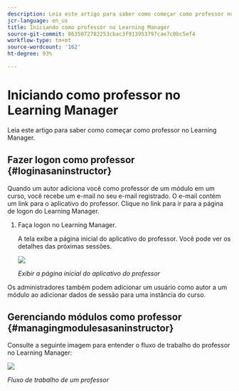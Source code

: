 ```yaml
---
description: Leia este artigo para saber como começar como professor no Learning Manager.
jcr-language: en_us
title: Iniciando como professor no Learning Manager
source-git-commit: 8635072782253cbac3f913953797cae7c0bc5ef4
workflow-type: tm+mt
source-wordcount: '162'
ht-degree: 93%

---
```




# Iniciando como professor no Learning Manager

Leia este artigo para saber como começar como professor no Learning Manager.

## Fazer logon como professor {#loginasaninstructor}

Quando um autor adiciona você como professor de um módulo em um curso, você recebe um e-mail no seu e-mail registrado. O e-mail contém um link para o aplicativo do professor. Clique no link para ir para a página de logon do Learning Manager.

1. Faça logon no Learning Manager.

   A tela exibe a página inicial do aplicativo do professor. Você pode ver os detalhes das próximas sessões.

   ![](assets/instructor-upcomingsession.png)

   *Exibir a página inicial do aplicativo do professor*

Os administradores também podem adicionar um usuário como autor a um módulo ao adicionar dados de sessão para uma instância do curso.

## Gerenciando módulos como professor {#managingmodulesasaninstructor}

Consulte a seguinte imagem para entender o fluxo de trabalho do professor no Learning Manager:

![](assets/instructor.jpg)

*Fluxo de trabalho de um professor*
